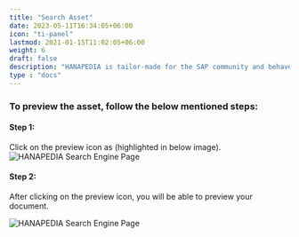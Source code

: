 ```yaml
---
title: "Search Asset"
date: 2023-05-11T16:34:05+06:00
icon: "ti-panel"
lastmod: 2021-01-15T11:02:05+06:00
weight: 6
draft: false
description: "HANAPEDIA is tailor-made for the SAP community and behaves as an organization’s knowledge-based repository to surf for any previously used SAP assets, issue reference, process plan, etc., Eg: Templates, Reports, Plan, Agenda, Reusable code base, etc."
type : "docs"
---
```


### To preview the asset, follow the below mentioned steps:
#### Step 1:
Click on the preview icon as (highlighted in below image).
![HANAPEDIA Search Engine Page](https://storage.googleapis.com/ktern-public-files/product-documentation/Hanapedia/preview-asset-1.png)

#### Step 2:
After clicking on the preview icon, you will be able to preview your document.

![HANAPEDIA Search Engine Page](https://storage.googleapis.com/ktern-public-files/product-documentation/Hanapedia/preview-asset-2.png)


